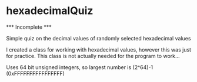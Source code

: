 # hexadecimalQuiz

*** Incomplete ***

Simple quiz on the decimal values of randomly selected hexadecimal values

I created a class for working with hexadecimal values, however this was just for practice. 
This class is not actually needed for the program to work...


Uses 64 bit unsigned integers, so largest number is (2^64)-1 (0xFFFFFFFFFFFFFFFF)
